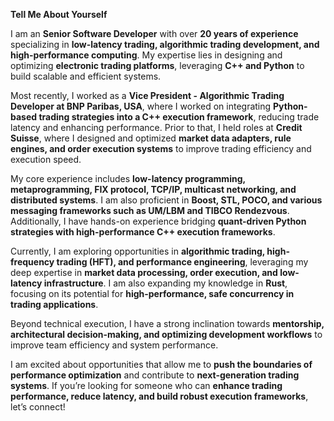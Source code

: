 **Tell Me About Yourself**

I am an **Senior Software Developer** with over **20 years of experience** specializing in **low-latency trading, algorithmic trading development, and high-performance computing**. My expertise lies in designing and optimizing **electronic trading platforms**, leveraging **C++ and Python** to build scalable and efficient systems.

Most recently, I worked as a **Vice President - Algorithmic Trading Developer at BNP Paribas, USA**, where I worked on integrating **Python-based trading strategies into a C++ execution framework**, reducing trade latency and enhancing performance. Prior to that, I held roles at **Credit Suisse**, where I designed and optimized **market data adapters, rule engines, and order execution systems** to improve trading efficiency and execution speed.

My core experience includes **low-latency programming, metaprogramming, FIX protocol, TCP/IP, multicast networking, and distributed systems**. I am also proficient in **Boost, STL, POCO, and various messaging frameworks such as UM/LBM and TIBCO Rendezvous**. Additionally, I have hands-on experience bridging **quant-driven Python strategies with high-performance C++ execution frameworks**.

Currently, I am exploring opportunities in **algorithmic trading, high-frequency trading (HFT), and performance engineering**, leveraging my deep expertise in **market data processing, order execution, and low-latency infrastructure**. I am also expanding my knowledge in **Rust**, focusing on its potential for **high-performance, safe concurrency in trading applications**.

Beyond technical execution, I have a strong inclination towards **mentorship, architectural decision-making, and optimizing development workflows** to improve team efficiency and system performance.

I am excited about opportunities that allow me to **push the boundaries of performance optimization** and contribute to **next-generation trading systems**. If you’re looking for someone who can **enhance trading performance, reduce latency, and build robust execution frameworks**, let’s connect!

